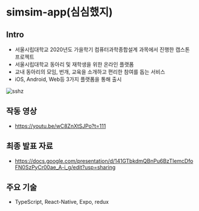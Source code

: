# simsim-app(심심했지)

## Intro
- 서울시립대학교 2020년도 가을학기 컴퓨터과학종합설계 과목에서 진행한 캡스톤 프로젝트
- 서울시립대학교 동아리 및 재학생을 위한 온라인 플랫폼
- 교내 동아리의 모임, 번개, 교육을 소개하고 편리한 참여를 돕는 서비스
- iOS, Android, Web등 3가지 플랫폼을 통해 출시

![sshz](https://user-images.githubusercontent.com/54267479/118362983-25adc380-b5cd-11eb-8a17-0eb037ae025a.jpg)

## 작동 영상
- https://youtu.be/wC8ZnXtSJPo?t=111

## 최종 발표 자료
- https://docs.google.com/presentation/d/141GTbkdmQBnPu6BzTIemcDfoFN0SzPyCr00ae_A-i_g/edit?usp=sharing

## 주요 기술
- TypeScript, React-Native, Expo, redux
